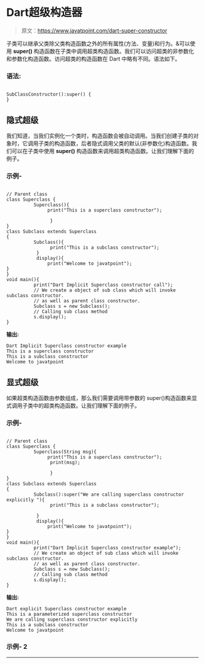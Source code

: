 # Dart超级构造器

> 原文：<https://www.javatpoint.com/dart-super-constructor>

子类可以继承父类除父类构造函数之外的所有属性(方法、变量)和行为。&可以使用 **super()** 构造函数在子类中调用超类构造函数。我们可以访问超类的非参数化和参数化构造函数。访问超类的构造函数在 Dart 中略有不同。语法如下。

### 语法:

```

SubClassConstructor():super() {
}

```

## 隐式超级

我们知道，当我们实例化一个类时，构造函数会被自动调用。当我们创建子类的对象时，它调用子类的构造函数，后者隐式调用父类的默认(非参数化)构造函数。我们可以在子类中使用 **super()** 构造函数来调用超类构造函数。让我们理解下面的例子。

### 示例-

```

// Parent class
class Superclass {
          Superclass(){
               print("This is a superclass constructor");

                }
}
class Subclass extends Superclass
{
          Subclass(){
                print("This is a subclass constructor");
           }
           display(){
               print("Welcome to javatpoint");
}
}
void main(){
          print("Dart Implicit Superclass constructor call");
          // We create a object of sub class which will invoke subclass constructor.
          // as well as parent class constructor. 
          Subclass s = new Subclass();
          // Calling sub class method
          s.display();
}

```

**输出:**

```
Dart Implicit Superclass constructor example
This is a superclass constructor
This is a subclass constructor
Welcome to javatpoint

```

## 显式超级

如果超类构造函数由参数组成，那么我们需要调用带参数的 super()构造函数来显式调用子类中的超类构造函数。让我们理解下面的例子。

### 示例-

```

// Parent class
class Superclass {
          Superclass(String msg){
               print("This is a superclass constructor");
                print(msg);

                }
}
class Subclass extends Superclass
{
          Subclass():super("We are calling superclass constructor explicitly "){
                print("This is a subclass constructor");

           }
           display(){
               print("Welcome to javatpoint");
}
}
void main(){
          print("Dart Implicit Superclass constructor example");
          // We create an object of sub class which will invoke subclass constructor.
          // as well as parent class constructor. 
          Subclass s = new Subclass();
          // Calling sub class method
          s.display();
}

```

**输出:**

```
Dart explicit Superclass constructor example
This is a parameterized superclass constructor
We are calling superclass constructor explicitly
This is a subclass constructor
Welcome to javatpoint

```

### 示例- 2

* * *